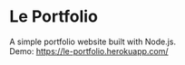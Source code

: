 # Le Portfolio
A simple portfolio website built with Node.js.  
Demo: https://le-portfolio.herokuapp.com/
